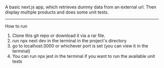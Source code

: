 A basic next.js app, which retrieves dummy data from an external url. Then display multiple products and does some unit tests. 

---

How to run
1. Clone this git repo or download it via a rar file.
2. run npx next dev in the terminal in the project's directory
3. go to localhost:3000 or whichever port is set (you can view it in the terminal)
4. You can run npx jest in the terminal if you want to run the available unit tests
